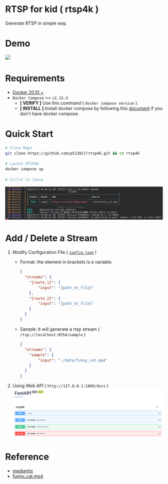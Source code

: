 # RTSP for kid ( rtsp4k )
Generate RTSP in simple way.

# Demo
[![](https://markdown-videos.vercel.app/youtube/yrbf0FJ5Xwc)](https://youtu.be/yrbf0FJ5Xwc)

# Requirements
* [Docker 20.10 + ](https://docs.docker.com/engine/install/ubuntu/)
* `Docker Compose` >= `v2.15.X`
  * **[ VERIFY ]** Use this command ( `docker compose version` ).
  * **[ INSTALL ]** Install docker compose by following this [document](https://docs.docker.com/compose/install/linux/#install-using-the-repository) if you don't have docker compose.

# Quick Start
```bash
# Clone Repo
git clone https://github.com/p513817/rtsp4k.git && cd rtsp4k

# Launch RTSP4K
docker compose up
 
# Ctrl+C to leave
```
![rtsp4k-cli](assets/rtsp4k-cli.png)

# Add / Delete a Stream
1. Modify Configuration FIle ( [`config.json`](config.json) )
    * Format: the element in brackets is a variable.
      ```json
      {
        "streams": {
          "{route_1}": {
              "input": "{path_to_file}"
          },
          "{route_2}": {
              "input": "{path_to_file}"
          }
        }
      }
      ```
    * Sample: It will generate a rtsp stream ( `rtsp://localhost:8554/sample` )
      ```json
      {
        "streams": {
          "sample": {
              "input": "./data/funny_cat.mp4"
          }
        }
      }
      ```
    
2. Using Web API ( `http://127.0.0.1:1809/docs` )
  ![rtsp4k-swagger](assets/rtsp4k-swagger.png)


# Reference
* [mediamtx](https://github.com/bluenviron/mediamtx)
* [funny_cat.mp4](https://www.pexels.com/zh-tw/video/855029/)
